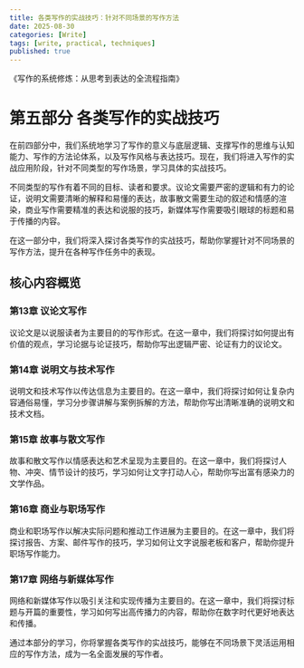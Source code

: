 ```yaml
---
title: 各类写作的实战技巧：针对不同场景的写作方法
date: 2025-08-30
categories: [Write]
tags: [write, practical, techniques]
published: true
---
```


《写作的系统修炼：从思考到表达的全流程指南》

# 第五部分 各类写作的实战技巧

在前四部分中，我们系统地学习了写作的意义与底层逻辑、支撑写作的思维与认知能力、写作的方法论体系，以及写作风格与表达技巧。现在，我们将进入写作的实战应用阶段，针对不同类型的写作场景，学习具体的实战技巧。

不同类型的写作有着不同的目标、读者和要求。议论文需要严密的逻辑和有力的论证，说明文需要清晰的解释和易懂的表达，故事散文需要生动的叙述和情感的渲染，商业写作需要精准的表达和说服的技巧，新媒体写作需要吸引眼球的标题和易于传播的内容。

在这一部分中，我们将深入探讨各类写作的实战技巧，帮助你掌握针对不同场景的写作方法，提升在各种写作任务中的表现。

## 核心内容概览

### 第13章 议论文写作

议论文是以说服读者为主要目的的写作形式。在这一章中，我们将探讨如何提出有价值的观点，学习论据与论证技巧，帮助你写出逻辑严密、论证有力的议论文。

### 第14章 说明文与技术写作

说明文和技术写作以传达信息为主要目的。在这一章中，我们将探讨如何让复杂内容通俗易懂，学习分步骤讲解与案例拆解的方法，帮助你写出清晰准确的说明文和技术文档。

### 第15章 故事与散文写作

故事和散文写作以情感表达和艺术呈现为主要目的。在这一章中，我们将探讨人物、冲突、情节设计的技巧，学习如何让文字打动人心，帮助你写出富有感染力的文学作品。

### 第16章 商业与职场写作

商业和职场写作以解决实际问题和推动工作进展为主要目的。在这一章中，我们将探讨报告、方案、邮件写作的技巧，学习如何让文字说服老板和客户，帮助你提升职场写作能力。

### 第17章 网络与新媒体写作

网络和新媒体写作以吸引关注和实现传播为主要目的。在这一章中，我们将探讨标题与开篇的重要性，学习如何写出高传播力的内容，帮助你在数字时代更好地表达和传播。

通过本部分的学习，你将掌握各类写作的实战技巧，能够在不同场景下灵活运用相应的写作方法，成为一名全面发展的写作者。